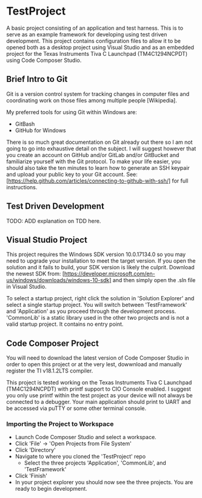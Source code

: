 # TestProject
A basic project consisting of an application and test harness. This is to serve as an example framework for developing using test driven development. This project contains configuration files to allow it to be opened both as a desktop project using Visual Studio and as an  embedded project for the Texas Instruments Tiva C Launchpad (TM4C1294NCPDT) using Code Composer Studio. 

## Brief Intro to Git

Git is a version control system for tracking changes in computer files and coordinating work on those files among multiple people [Wikipedia]. 

My preferred tools for using Git within Windows are:
  - GitBash
  - GitHub for Windows

There is so much great documentation on Git already out there so I am not going to go into exhaustive detail on the subject. I will suggest however that you create an account on GitHub and/or GitLab and/or GitBucket and familiarize yourself with the Git protocol. To make your life easier, you should also take the ten minutes to learn how to generate an SSH keypair and upload your public key to your Git account. See: [https://help.github.com/articles/connecting-to-github-with-ssh/] for full instructions. 

## Test Driven Development

TODO: ADD explanation on TDD here. 

## Visual Studio Project

This project requires the Windows SDK version 10.0.17134.0 so you may need to upgrade your installation to meet the target version. If you open the solution and it fails to build, your SDK version is likely the culprit. Download the newest SDK from: [https://developer.microsoft.com/en-us/windows/downloads/windows-10-sdk] and then simply open the .sln file in Visual Studio.

To select a startup project, right click the solution in 'Solution Explorer' and select a single startup project. You will switch between 'TestFramework' and 'Application' as you proceed through the development process. 'CommonLib' is a static library used in the other two projects and is not a valid startup project. It contains no entry point. 

## Code Composer Project

You will need to download the latest version of Code Composer Studio in order to open this project or at the very lest, dowwnload and manually register the TI v18.1.2LTS compiler. 

This project is tested working on the Texas Instruments Tiva C Launchpad (TM4C1294NCPDT) with printf support to CIO Console enabled. I suggest you only use printf within the test project as your device will not always be connected to a debugger. Your main application should print to UART and be accessed via puTTY or some other terminal console.

### Importing the Project to Workspace
  - Launch Code Composer Studio and select a workspace. 
  - Click 'File' -> 'Open Projects from File System'
  - Click 'Directory'
  - Navigate to where you cloned the 'TestProject' repo 
    - Select the three projects 'Application', 'CommonLib', and 'TestFramework'
  - Click 'Finish'
  - In your project explorer you should now see the three projects. You are ready to begin development. 

